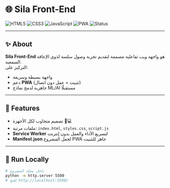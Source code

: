 # 🌐 Sila Front-End

![HTML5](https://img.shields.io/badge/HTML5-orange?logo=html5&logoColor=white)
![CSS3](https://img.shields.io/badge/CSS3-blue?logo=css3&logoColor=white)
![JavaScript](https://img.shields.io/badge/JavaScript-yellow?logo=javascript&logoColor=black)
![PWA](https://img.shields.io/badge/Progressive%20Web%20App-563D7C?logo=pwa&logoColor=white)
![Status](https://img.shields.io/badge/Status-Active-success)

---

## ✨ About

**Sila Front-End** هو واجهة ويب تفاعلية مصممة لتقديم تجربة وصول سلسة لذوي الإعاقة السمعية.  
التركيز على:
- واجهة بسيطة وسريعة
- دعم **PWA** (تثبيت + عمل دون اتصال)
- جاهزية لدمج نماذج ML/AI مستقبلًا

---

## 🧩 Features

- تصميم متجاوب لكل الأجهزة 📱💻  
- ملفات مرتبة: `index.html`, `styles.css`, `script.js`  
- **Service Worker** لتسريع الأداء والعمل بدون إنترنت  
- **Manifest.json** لجعل المشروع PWA جاهز للتثبيت  

---

## 🚀 Run Locally

```bash
# داخل مجلد المشروع
python -m http.server 5500
# افتح http://localhost:5500/

